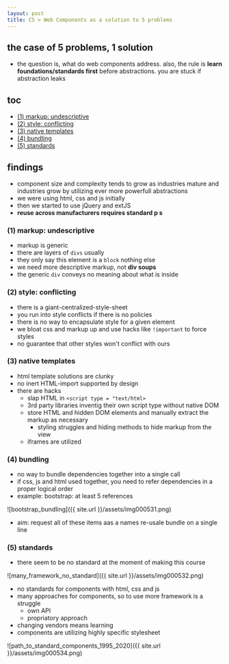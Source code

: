 ```yaml
---
layout: post
title: CS > Web Components as a solution to 5 problems
---
```

## the case	of 5 problems, 1 solution
* the question is, what do web components address. also, the rule is **learn foundations/standards first** before abstractions. you are stuck if abstraction leaks

## toc
<!-- TOC -->

- [(1) markup: undescriptive](#1-markup-undescriptive)
- [(2) style: conflicting](#2-style-conflicting)
- [(3) native templates](#3-native-templates)
- [(4) bundling](#4-bundling)
- [(5) standards](#5-standards)

<!-- /TOC -->

## findings
* component size and complexity tends to grow as industries mature and industries grow by utilizing ever more powerfull abstractions
* we were using html, css and js initially
* then we started to use jQuery and extJS
* **reuse across manufacturers requires standard  p s**

### (1) markup: undescriptive
* markup is generic
* there are layers of `divs` usually
* they only say this element is a `block` nothing else
* we need more descriptive markup, not **div soups**
* the generic `div` conveys no meaning about what is inside

### (2) style: conflicting 
* there is a giant-centralized-style-sheet
* you run into style conflicts if there is no policies
* there is no way to encapsulate style for a given element
* we bloat css and markup up and use hacks like `!important` to force styles
* no guarantee that other styles won't conflict with ours

### (3) native templates
* html template solutions are clunky
* no inert HTML-import supported by design
* there are hacks
    * slap HTML in `<script type = "text/html>`
    * 3rd party libraries inventig their own script type without native DOM
    * store HTML and hidden DOM elements and manually extract the markup as necessary
        * styling struggles and hiding methods to hide markup from the view
    * iframes are utilized

### (4) bundling
* no way to bundle dependencies together into a single call
* if css, js and html used together, you need to refer dependencies in a proper logical order
* example: bootstrap: at least 5 references

![bootstrap_bundling]({{ site.url }}/assets/img000531.png)

* aim: request all of these items aas a names re-usale bundle on a single line

### (5) standards
* there seem to be no standard at the moment of making this course

![many_framework_no_standard]({{ site.url }}/assets/img000532.png)

* no standards for components with html, css and js
* many approaches for components, so to use more framework is a struggle
    * own API
    * propriatory approach
* changing vendors means learning
* components are utilizing highly specific stylesheet

![path_to_standard_components_1995_2020]({{ site.url }}/assets/img000534.png)